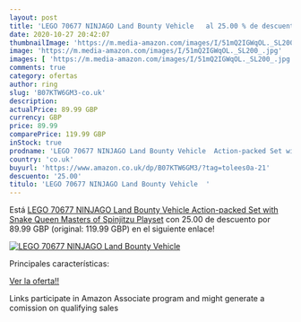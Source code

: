```yaml
---
layout: post
title: 'LEGO 70677 NINJAGO Land Bounty Vehicle   al 25.00 % de descuento'
date: 2020-10-27 20:42:07
thumbnailImage: 'https://m.media-amazon.com/images/I/51mQ2IGWqOL._SL200_.jpg'
image: 'https://m.media-amazon.com/images/I/51mQ2IGWqOL._SL200_.jpg'
images: [ 'https://m.media-amazon.com/images/I/51mQ2IGWqOL._SL200_.jpg' ]
comments: true
category: ofertas
author: ring
slug: 'B07KTW6GM3-co.uk'
description:
actualPrice: 89.99 GBP
currency: GBP
price: 89.99
comparePrice: 119.99 GBP
inStock: true
prodname: 'LEGO 70677 NINJAGO Land Bounty Vehicle  Action-packed Set with Snake Queen  Masters of Spinjitzu Playset'
country: 'co.uk'
buyurl: 'https://www.amazon.co.uk/dp/B07KTW6GM3/?tag=tolees0a-21'
descuento: '25.00'
titulo: 'LEGO 70677 NINJAGO Land Bounty Vehicle  '
---
```


Está [LEGO 70677 NINJAGO Land Bounty Vehicle  Action-packed Set with Snake Queen  Masters of Spinjitzu Playset](https://www.amazon.co.uk/dp/B07KTW6GM3/?tag=tolees0a-21) con 25.00 de descuento por 89.99 GBP (original: 119.99 GBP) en el siguiente enlace!

[![LEGO 70677 NINJAGO Land Bounty Vehicle  ](https://m.media-amazon.com/images/I/51mQ2IGWqOL._SL200_.jpg)](https://www.amazon.co.uk/dp/B07KTW6GM3/?tag=tolees0a-21)

Principales características:


[Ver la oferta!!](https://www.amazon.co.uk/dp/B07KTW6GM3/?tag=tolees0a-21)

Links participate in Amazon Associate program and might generate a comission on qualifying sales


